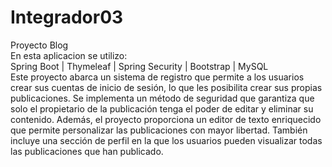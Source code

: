 # Integrador03
Proyecto Blog  
En esta aplicacion se utilizo:   
Spring Boot | Thymeleaf | Spring Security | Bootstrap | MySQL    
Este proyecto abarca un sistema de registro que permite a los usuarios crear sus cuentas de inicio de sesión, lo que les posibilita crear sus propias publicaciones. 
Se implementa un método de seguridad que garantiza que solo el propietario de la publicación tenga el poder de editar y eliminar su contenido. 
Además, el proyecto proporciona un editor de texto enriquecido que permite personalizar las publicaciones con mayor libertad. 
También incluye una sección de perfil en la que los usuarios pueden visualizar todas las publicaciones que han publicado.
